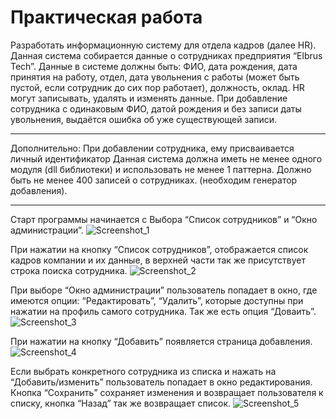 # Практическая работа

 Разработать информационную систему для отдела кадров (далее HR). Данная система собирается данные о сотрудниках предприятия “Elbrus Tech”. Данные в системе должны быть: ФИО, дата рождения, дата принятия на работу, отдел, дата увольнения с работы (может быть пустой, если сотрудник до сих пор работает), должность, оклад. 
HR могут записывать, удалять и изменять данные. 
При добавление сотрудника с одинаковым ФИО, датой рождения и без записи даты увольнения, выдаётся ошибка об уже существующей записи.
***
Дополнительно:
При добавлении сотрудника, ему присваивается личный идентификатор
Данная система должна иметь не менее одного модуля (dll библиотеки) и использовать не менее 1 паттерна.
Должно быть не менее 400 записей о сотрудниках. (необходим генератор добавления).
***
Старт программы начинается с Выбора “Список сотрудников” и “Окно администрации”.
![Screenshot_1](https://user-images.githubusercontent.com/116517177/230460169-873dcf75-4832-4e18-9524-319b4dfefb15.png)

При нажатии на кнопку “Список сотрудников”, отображается список кадров компании и их данные, в верхней части так же присутствует строка поиска сотрудника.
![Screenshot_2](https://user-images.githubusercontent.com/116517177/230460172-38f654ee-ee1c-4b36-9783-a8d658304b11.png)

При выборе “Окно администрации” пользователь попадает в окно, где имеются опции: “Редактировать”, “Удалить”, которые доступны при нажатии на профиль самого сотрудника. Так же есть опция “Доваить”.
![Screenshot_3](https://user-images.githubusercontent.com/116517177/230460155-9d129168-315d-47b2-9d2f-7a497712c77f.png)

При нажатии на кнопку “Добавить” появляется страница добавления.
![Screenshot_4](https://user-images.githubusercontent.com/116517177/230460162-423998f0-b61e-4e63-8988-f601a790384c.png)

Если выбрать конкретного сотрудника из списка и нажать на “Добавить/изменить” пользователь попадает в окно редактирования. Кнопка “Сохранить” сохраняет изменения и возвращает пользователя к списку, кнопка “Назад” так же возвращает список.
![Screenshot_5](https://user-images.githubusercontent.com/116517177/230460166-e316dc00-4a58-4c30-99d3-0a9153010a2f.png)
